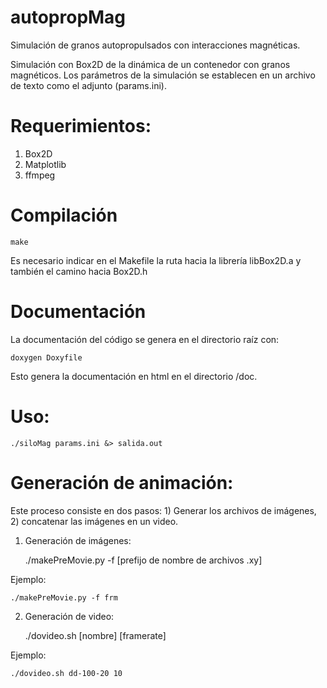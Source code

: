 # autopropMag

Simulación de granos autopropulsados con interacciones magnéticas.


Simulación con Box2D de la dinámica de un contenedor con granos magnéticos.
Los parámetros de la simulación se establecen en un archivo de texto como 
el adjunto (params.ini). 

# Requerimientos:
1. Box2D
2. Matplotlib
3. ffmpeg

# Compilación
    make
Es necesario indicar en el Makefile la ruta hacia la librería libBox2D.a y
también el camino hacia Box2D.h

# Documentación
La documentación del código se genera en el directorio raíz con:

    doxygen Doxyfile

Esto genera la documentación en html en el directorio /doc.

# Uso:
    ./siloMag params.ini &> salida.out

# Generación de animación:
Este proceso consiste en dos pasos: 1) Generar los archivos de imágenes, 
2) concatenar las imágenes en un video.

1. Generación de imágenes:

    ./makePreMovie.py -f [prefijo de nombre de archivos .xy]

Ejemplo:

    ./makePreMovie.py -f frm

2. Generación de video:

    ./dovideo.sh [nombre] [framerate]

Ejemplo:

    ./dovideo.sh dd-100-20 10

